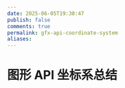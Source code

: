 ```yaml
---
date: 2025-06-05T19:30:47
publish: false
comments: true
permalink: gfx-api-coordinate-system
aliases:
---
```


# 图形 API 坐标系总结
